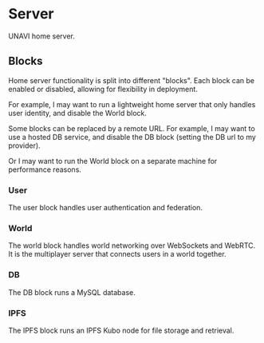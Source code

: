 # Server

UNAVI home server.

## Blocks

Home server functionality is split into different "blocks".
Each block can be enabled or disabled, allowing for flexibility in deployment.

For example, I may want to run a lightweight home server that only handles user identity,
and disable the World block.

Some blocks can be replaced by a remote URL.
For example, I may want to use a hosted DB service, and disable the DB block (setting the DB url to my provider).

Or I may want to run the World block on a separate machine for performance reasons.

### User

The user block handles user authentication and federation.

### World

The world block handles world networking over WebSockets and WebRTC.
It is the multiplayer server that connects users in a world together.

### DB

The DB block runs a MySQL database.

### IPFS

The IPFS block runs an IPFS Kubo node for file storage and retrieval.
